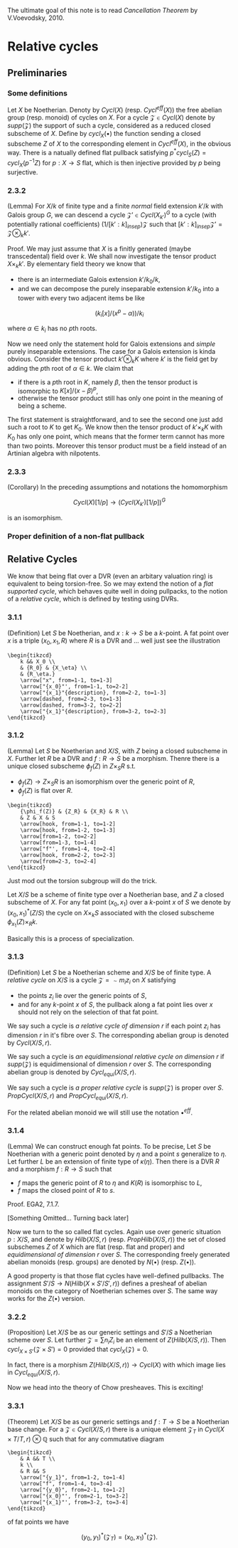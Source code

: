 The ultimate goal of this note is to read *Cancellation Theorem* by V.Voevodsky, 2010.

# Relative cycles

## Preliminaries

### Some definitions
Let $X$ be Noetherian. Denoty by $Cycl(X)$ (resp. $Cycl^{eff}(X)$) the free abelian group (resp. monoid) of cycles on $X$. For a cycle $\mathcal{Z}\in Cycl(X)$ denote by $supp(\mathcal{Z})$ the support of such a cycle, considered as a reduced closed subscheme of $X$. Define by $cycl_X(\bullet)$ the function sending a closed subscheme $Z$ of $X$ to the corresponding element in $Cycl^{eff}(X)$, in the obvious way. There is a natually defined flat pullback satisfying $p^*cycl_S(Z)=cycl_X(p^{-1}Z)$ for $p:X\rightarrow S$ flat, which is then injective provided by $p$ being surjective. 

### 2.3.2
(Lemma) For $X/k$ of finite type and a finite *normal* field extension $k'/k$ with Galois group $G$, we can descend a cycle $\mathcal{Z}'\in Cycl(X_{k'})^G$ to a cycle (with potentially rational coefficients) $(1/[k':k]_{insep})\mathcal{Z}$ such that $[k':k]_{insep}\mathcal{Z}'=\mathcal{Z}\otimes_k k'$. 

Proof. We may just assume that $X$ is a finitly generated (maybe transcedental) field over $k$. We shall now investigate the tensor product $X\times_k k'$. By elementary field theory we know that 

- there is an intermediate Galois extension $k'/k_0/k$,
- and we can decompose the purely inseparable extension $k'/k_0$ into a tower with every two adjacent items be like

$$ (k_i[x]/(x^p-\alpha))/k_i $$

where $\alpha\in k_i$ has no $p$th roots.

Now we need only the statement hold for Galois extensions and *simple* purely inseparable extensions. The case for a Galois extension is kinda obvious. Consider the tensor product $k'\otimes_k K$ where $k'$ is the field get by adding the $p$th root of $\alpha\in k$. We claim that

- if there is a $p$th root in $K$, namely $\beta$, then the tensor product is isomorphic to $K[x]/(x-\beta)^p$,
- otherwise the tensor product still has only one point in the meaning of being a scheme.

The first statement is straightforward, and to see the second one just add such a root to $K$ to get $K_0$. We know then the tensor product of $k'\times_k K$ with $K_0$ has only one point, which means that the former term cannot has more than two points. Moreover this tensor product must be a field instead of an Artinian algebra with nilpotents. 

### 2.3.3
(Corollary) In the preceding assumptions and notations the homomorphism

$$ Cycl(X)[1/p]\rightarrow (Cycl(X_{k'})[1/p])^G $$
 
is an isomorphism.

### Proper definition of a non-flat pullback

## Relative Cycles

We know that being flat over a DVR (even an arbitary valuation ring) is equivalent to being torsion-free. So we may extend the notion of a *flat supported cycle*, which behaves quite well in doing pullpacks, to the notion of a *relative cycle*, which is defined by testing using DVRs.

### 3.1.1
(Definition) Let $S$ be Noetherian, and $x:k\rightarrow S$ be a $k$-point. A fat point over $x$ is a triple $(x_0,x_1,R)$ where $R$ is a DVR and ... well just see the illustration

```rawlatex
\begin{tikzcd}
	k && X_0 \\
	& {R_0} & {X_\eta} \\
	& {R_\eta.}
	\arrow["x", from=1-1, to=1-3]
	\arrow["{x_0}"', from=1-1, to=2-2]
	\arrow["{x_1}"{description}, from=2-2, to=1-3]
	\arrow[dashed, from=2-3, to=1-3]
	\arrow[dashed, from=3-2, to=2-2]
	\arrow["{x_1}"{description}, from=3-2, to=2-3]
\end{tikzcd}
```

### 3.1.2
(Lemma) Let $S$ be Noetherian and $X/S$, with $Z$ being a closed subscheme in $X$. Further let $R$ be a DVR and $f:R\rightarrow S$ be a morphism. Thenre there is a unique closed subscheme $\phi_f(Z)$ in $Z\times_S R$ s.t.

- $\phi_f(Z)\rightarrow Z\times_S R$ is an isomorphism over the generic point of $R$,
- $\phi_f(Z)$ is flat over $R$.

```rawlatex
\begin{tikzcd}
	{\phi_f(Z)} & {Z_R} & {X_R} & R \\
	& Z & X & S
	\arrow[hook, from=1-1, to=1-2]
	\arrow[hook, from=1-2, to=1-3]
	\arrow[from=1-2, to=2-2]
	\arrow[from=1-3, to=1-4]
	\arrow["f"', from=1-4, to=2-4]
	\arrow[hook, from=2-2, to=2-3]
	\arrow[from=2-3, to=2-4]
\end{tikzcd}
```

Just mod out the torsion subgroup will do the trick.

Let $X/S$ be a scheme of finite type over a Noetherian base, and $Z$ a closed subscheme of $X$. For any fat point $(x_0,x_1)$ over a $k$-point $x$ of $S$ we denote by $(x_0,x_1)^*(Z/S)$ the cycle on $X\times_kS$ associated with the closed subscheme $\phi_{x_1}(Z)\times_R k$.

Basically this is a process of specialization.

### 3.1.3
(Definition) Let $S$ be a Noetherian scheme and $X/S$ be of finite type. A *relative cycle* on $X/S$ is a cycle $\mathcal{Z}=\sim m_iz_i$ on $X$ satisfying

- the points $z_i$ lie over the generic points of $S$,
- and for any $k$-point $x$ of $S$, the pullback along a fat point lies over $x$ should not rely on the selection of that fat point.

We say such a cycle is *a relative cycle of dimension $r$* if each point $z_i$ has dimension $r$ in it's fibre over $S$. The corresponding abelian group is denoted by $Cycl(X/S,r)$.

We say such a cycle is *an equidimensional relative cycle on dimension $r$* if $supp(\mathcal{Z})$ is equidimensional of dimension $r$ over $S$. The corresponding abelian group is denoted by $Cycl_{equi}(X/S,r)$.

We say such a cycle is *a proper relative cycle* is $supp(\mathcal{Z})$ is proper over $S$. $PropCycl(X/S,r)$ and $PropCycl_{equi}(X/S,r)$.

For the related abelian monoid we will still use the notation $\bullet^{eff}$.

### 3.1.4
(Lemma) We can construct enough fat points. To be precise, Let $S$ be Noetherian with a generic point denoted by $\eta$ and a point $s$ generalize to $\eta$. Let further $L$ be an extension of finite type of $\kappa(\eta)$. Then there is a DVR $R$ and a morphism $f:R\rightarrow S$ such that

- $f$ maps the generic point of $R$ to $\eta$ and $K(R)$ is isomorphisc to $L$,
- $f$ maps the closed point of $R$ to $s$.

Proof. EGA2, 7.1.7.

\[Something Omitted... Turning back later\]


Now we turn to the so called flat cycles. Again use over generic situation $p:X/S$, and denote by $Hilb(X/S,r)$ (resp. $PropHilb(X/S,r)$) the set of closed subschemes $Z$ of $X$ which are flat (resp. flat and proper) and *equidimensional of dimension $r$* over $S$. The corresponding freely generated abelian monoids (resp. groups) are denoted by $N(\bullet)$ (resp. $Z(\bullet)$). 

A good property is that those flat cycles have well-defined pullbacks. The assignment $S'/S\rightarrow N(Hilb(X\times S'/S',r))$ defines a presheaf of abelian monoids on the category of Noetherian schemes over $S$. The same way works for the $Z(\bullet)$ version. 

### 3.2.2
(Proposition) Let $X/S$ be as our generic settings and $S'/S$ a Noetherian scheme over $S$. Let further $\mathcal{Z}=\sum n_iZ_i$ be an element of $Z(Hilb(X/S,r))$. Then $cycl_{X\times S'}(\mathcal{Z}\times S')=0$ provided that $cycl_X(\mathcal{Z})=0$.

In fact, there is a morphism $Z(Hilb(X/S,r))\rightarrow Cycl(X)$ with which image lies in $Cycl_{equi}(X/S,r)$.

Now we head into the theory of Chow presheaves. This is exciting!

### 3.3.1
(Theorem) Let $X/S$ be as our generic settings and $f:T\rightarrow S$ be a Noetherian base change. For a $\mathcal{Z}\in Cycl(X/S,r)$ there is a unique element $\mathcal{Z}_T$ in $Cycl(X\times T/T,r)\otimes\mathbb{Q}$ such that for any commutative diagram

```rawlatex
\begin{tikzcd}
	& A && T \\
	k \\
	& R && S
	\arrow["{y_1}", from=1-2, to=1-4]
	\arrow["f", from=1-4, to=3-4]
	\arrow["{y_0}", from=2-1, to=1-2]
	\arrow["{x_0}"', from=2-1, to=3-2]
	\arrow["{x_1}"', from=3-2, to=3-4]
\end{tikzcd}
```

of fat points we have

$$ (y_0,y_1)^*(\mathcal{Z}_T)=(x_0,x_1)^*(\mathcal{Z}). $$


